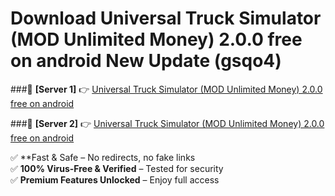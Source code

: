 # Download Universal Truck Simulator (MOD Unlimited Money) 2.0.0 free on android New Update (gsqo4)  



###🔹 **[Server 1]** 👉 [Universal Truck Simulator (MOD Unlimited Money) 2.0.0 free on android](https://apkcomod.com?title=Universal_Truck_Simulator_(MOD_Unlimited_Money)_2.0.0_free_on_android) 

###🔹 **[Server 2]** 👉 [Universal Truck Simulator (MOD Unlimited Money) 2.0.0 free on android](https://apkcomod.com?title=Universal_Truck_Simulator_(MOD_Unlimited_Money)_2.0.0_free_on_android)  

✅ **Fast & Safe – No redirects, no fake links  
✅ **100% Virus-Free & Verified** – Tested for security  
✅ **Premium Features Unlocked** – Enjoy full access  


